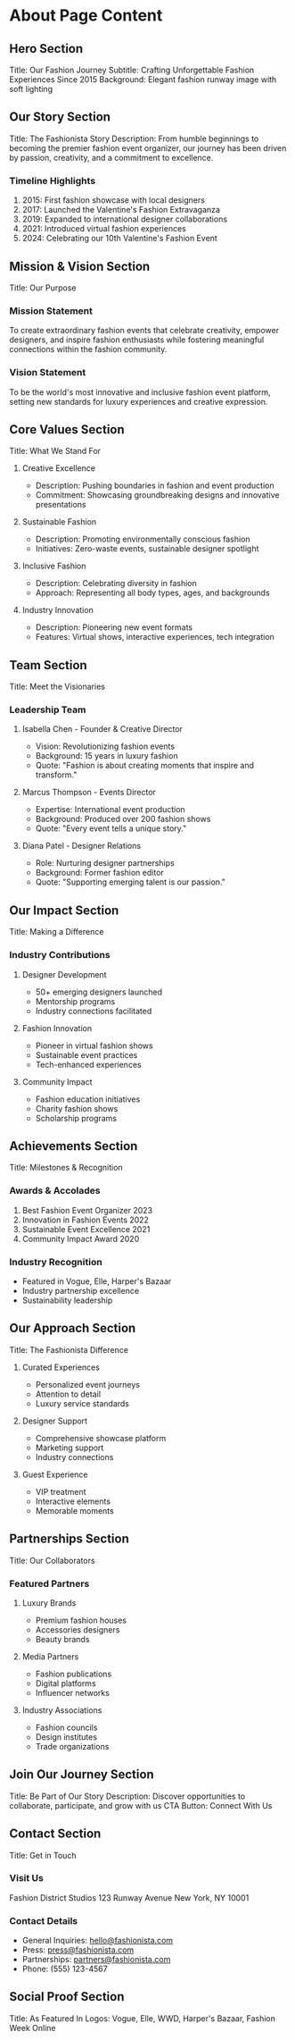 # About Page Content

## Hero Section
Title: Our Fashion Journey
Subtitle: Crafting Unforgettable Fashion Experiences Since 2015
Background: Elegant fashion runway image with soft lighting

## Our Story Section
Title: The Fashionista Story
Description: From humble beginnings to becoming the premier fashion event organizer, our journey has been driven by passion, creativity, and a commitment to excellence.

### Timeline Highlights
1. 2015: First fashion showcase with local designers
2. 2017: Launched the Valentine's Fashion Extravaganza
3. 2019: Expanded to international designer collaborations
4. 2021: Introduced virtual fashion experiences
5. 2024: Celebrating our 10th Valentine's Fashion Event

## Mission & Vision Section
Title: Our Purpose

### Mission Statement
To create extraordinary fashion events that celebrate creativity, empower designers, and inspire fashion enthusiasts while fostering meaningful connections within the fashion community.

### Vision Statement
To be the world's most innovative and inclusive fashion event platform, setting new standards for luxury experiences and creative expression.

## Core Values Section
Title: What We Stand For

1. Creative Excellence
   - Description: Pushing boundaries in fashion and event production
   - Commitment: Showcasing groundbreaking designs and innovative presentations

2. Sustainable Fashion
   - Description: Promoting environmentally conscious fashion
   - Initiatives: Zero-waste events, sustainable designer spotlight

3. Inclusive Fashion
   - Description: Celebrating diversity in fashion
   - Approach: Representing all body types, ages, and backgrounds

4. Industry Innovation
   - Description: Pioneering new event formats
   - Features: Virtual shows, interactive experiences, tech integration

## Team Section
Title: Meet the Visionaries

### Leadership Team
1. Isabella Chen - Founder & Creative Director
   - Vision: Revolutionizing fashion events
   - Background: 15 years in luxury fashion
   - Quote: "Fashion is about creating moments that inspire and transform."

2. Marcus Thompson - Events Director
   - Expertise: International event production
   - Background: Produced over 200 fashion shows
   - Quote: "Every event tells a unique story."

3. Diana Patel - Designer Relations
   - Role: Nurturing designer partnerships
   - Background: Former fashion editor
   - Quote: "Supporting emerging talent is our passion."

## Our Impact Section
Title: Making a Difference

### Industry Contributions
1. Designer Development
   - 50+ emerging designers launched
   - Mentorship programs
   - Industry connections facilitated

2. Fashion Innovation
   - Pioneer in virtual fashion shows
   - Sustainable event practices
   - Tech-enhanced experiences

3. Community Impact
   - Fashion education initiatives
   - Charity fashion shows
   - Scholarship programs

## Achievements Section
Title: Milestones & Recognition

### Awards & Accolades
1. Best Fashion Event Organizer 2023
2. Innovation in Fashion Events 2022
3. Sustainable Event Excellence 2021
4. Community Impact Award 2020

### Industry Recognition
- Featured in Vogue, Elle, Harper's Bazaar
- Industry partnership excellence
- Sustainability leadership

## Our Approach Section
Title: The Fashionista Difference

1. Curated Experiences
   - Personalized event journeys
   - Attention to detail
   - Luxury service standards

2. Designer Support
   - Comprehensive showcase platform
   - Marketing support
   - Industry connections

3. Guest Experience
   - VIP treatment
   - Interactive elements
   - Memorable moments

## Partnerships Section
Title: Our Collaborators

### Featured Partners
1. Luxury Brands
   - Premium fashion houses
   - Accessories designers
   - Beauty brands

2. Media Partners
   - Fashion publications
   - Digital platforms
   - Influencer networks

3. Industry Associations
   - Fashion councils
   - Design institutes
   - Trade organizations

## Join Our Journey Section
Title: Be Part of Our Story
Description: Discover opportunities to collaborate, participate, and grow with us
CTA Button: Connect With Us

## Contact Section
Title: Get in Touch

### Visit Us
Fashion District Studios
123 Runway Avenue
New York, NY 10001

### Contact Details
- General Inquiries: hello@fashionista.com
- Press: press@fashionista.com
- Partnerships: partners@fashionista.com
- Phone: (555) 123-4567

## Social Proof Section
Title: As Featured In
Logos: Vogue, Elle, WWD, Harper's Bazaar, Fashion Week Online 